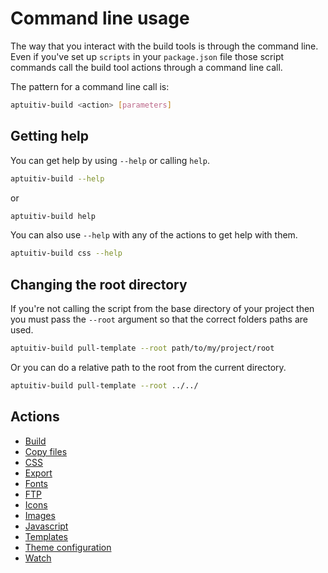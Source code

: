 # Command line usage

The way that you interact with the build tools is through the command line. Even if you've set up `scripts` in your `package.json` file those script commands call the build tool actions through a command line call.

The pattern for a command line call is:

```bash
aptuitiv-build <action> [parameters]
```

## Getting help

You can get help by using `--help` or calling `help`.

```bash
aptuitiv-build --help
```

or

```bash
aptuitiv-build help
```

You can also use `--help` with any of the actions to get help with them.

```bash
aptuitiv-build css --help
```

## Changing the root directory

If you're not calling the script from the base directory of your project then you must pass the `--root` argument so that the correct folders paths are used.

```bash
aptuitiv-build pull-template --root path/to/my/project/root
```

Or you can do a relative path to the root from the current directory.

```bash
aptuitiv-build pull-template --root ../../
```

## Actions

- [Build](actions/Build.md)
- [Copy files](actions/Copy-files.md)
- [CSS](actions/Css.md)
- [Export](actions/Export.md)
- [Fonts](actions/Fonts.md)
- [FTP](actions/FTP.md)
- [Icons](actions/Icons.md)
- [Images](actions/Images.md)
- [Javascript](actions/Javascript.md)
- [Templates](actions/Templates.md)
- [Theme configuration](actions/Theme.md)
- [Watch](actions/Watch.md)
